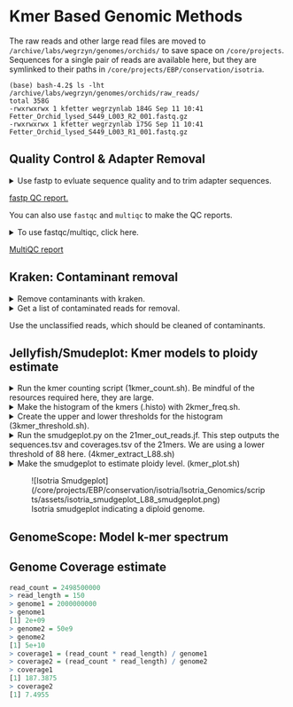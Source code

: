 # Kmer Based Genomic Methods

The raw reads and other large read files are moved to `/archive/labs/wegrzyn/genomes/orchids/` to save space on `/core/projects`. Sequences for a single pair of reads are available here, but they are symlinked to their paths in `/core/projects/EBP/conservation/isotria`. 

```
(base) bash-4.2$ ls -lht /archive/labs/wegrzyn/genomes/orchids/raw_reads/
total 358G
-rwxrwxrwx 1 kfetter wegrzynlab 184G Sep 11 10:41 Fetter_Orchid_lysed_S449_L003_R2_001.fastq.gz
-rwxrwxrwx 1 kfetter wegrzynlab 175G Sep 11 10:41 Fetter_Orchid_lysed_S449_L003_R1_001.fastq.gz
```

## Quality Control & Adapter Removal

<details>

<summary>Use fastp to evluate sequence quality and to trim adapter sequences.</summary>

```
echo `hostname`
date

#################################################################
# Trimming/QC of reads using fastp
#################################################################

module load fastp/0.23.2
 
# Set up directories
INDIR=/core/projects/EBP/conservation/isotria/kmer_methods/01_raw_reads/GenomeKmer_Orchid_Sept2023
readpair=Fetter_Orchid_lysed_S449_L003

REPORTDIR=/core/projects/EBP/conservation/isotria/kmer_methods/02_quality_control/fastp_reports
mkdir -p $REPORTDIR

TRIMDIR=/core/projects/EBP/conservation/isotria/kmer_methods/02_quality_control/trimmed_sequences
mkdir -p $TRIMDIR

# run fastp to trim and generate reports on reads
fastp \
    --in1 $INDIR/${readpair}_R1_001.fastq.gz \
    --in2 $INDIR/${readpair}_R2_001.fastq.gz \
    --out1 $TRIMDIR/${readpair}_trim_R1.fastq.gz \
    --out2 $TRIMDIR/${readpair}_trim_R2.fastq.gz \
    --json $REPORTDIR/${readpair}_fastp.json \
    --html $REPORTDIR/${readpair}_fastp.html

module purge

########################################################
## Quality Control with fastqc 
#########################################################

module load fastqc/0.11.7

FASTQC=/core/projects/EBP/conservation/isotria/kmer_methods/02_quality_control/fastqc_reports
mkdir -p $FASTQC

fastqc --outdir $FASTQC $TRIMDIR/${readpair}_trim_{R1..R2}.fastq.gz

```

</details>

[fastp QC report.](assets/Fetter_Orchid_lysed_S449_L003_fastp.html)

You can also use `fastqc` and `multiqc` to make the QC reports.

<details>
<summary>To use fastqc/multiqc, click here.</summary>

```
echo `hostname`

#################################################################
# FASTQC of raw reads 
#################################################################
# create an output directory to hold fastqc output
DIR="raw"
mkdir -p ${DIR}_fastqc
readDir=/core/projects/EBP/conservation/isotria/kmer_methods/01_raw_reads/GenomeKmer_Orchid_Sept2023


module load fastqc/0.11.7

readpair=Fetter_Orchid_lysed_S449_L003
fastqc --threads 4 --outdir ./${DIR}_fastqc/ $readDir/${readpair}_R1_001.fastq.gz $readDir/${readpair}_R2_001.fastq.gz

#################################################################
# MULTIQC of raw reads 
#################################################################
module load MultiQC/1.9

mkdir -p ${DIR}_multiqc
multiqc --outdir ${DIR}_multiqc ./${DIR}_fastqc/

```

</details>

[MultiQC report](assets/multiqc_report.html)

## Kraken: Contaminant removal

<details>
<summary>Remove contaminants with kraken.</summary>

```
hostname
date

module load kraken/2.1.2
module load jellyfish/2.3.0

OUTDIR=/core/projects/EBP/conservation/isotria/kmer_methods/02_quality_control/kraken
mkdir -p $OUTDIR

readDir=/core/projects/EBP/conservation/isotria/kmer_methods/02_quality_control/trimmed_sequences
readpair=Fetter_Orchid_lysed_S449_L003_trim

kraken2 -db /isg/shared/databases/kraken2/Standard \
    --paired $readDir/${readpair}_R1.fastq.gz $readDir/${readpair}_R2.fastq.gz \
	--use-names \
	--threads 16 \
	--output $OUTDIR/${readpair}_kraken_general.out \
	--unclassified-out $OUTDIR/${readpair}_unclassified#.fastq \
	--classified-out $OUTDIR/${readpair}_classified#.fastq \
	--report $OUTDIR/${readpair}_kraken_report.txt \
	--use-mpa-style 

date
```

</details>

<details>
<summary>Get a list of contaminated reads for removal.</summary>

```
cd 
awk '{ if ($2 ~ /contaminant_taxid/) print $1 }' Fetter_Orchid_lysed_S449_L003_trim_kraken_general.out > contaminant_ids.txt

```

</details>

Use the unclassified reads, which should be cleaned of contaminants.

## Jellyfish/Smudeplot: Kmer models to ploidy estimate

<details>
<summary>Run the kmer counting script (1kmer_count.sh). Be mindful of the resources required here, they are large.</summary>

```
#!/bin/bash
#SBATCH --job-name=kmerCount
#SBATCH -N 1
#SBATCH -n 1
#SBATCH -c 30 
#SBATCH --partition=himem2
#SBATCH --qos=himem
#SBATCH --mail-type=END
#SBATCH --mem=475G
#SBATCH --mail-user=kcf@uconn.edu
#SBATCH -o %x_%j.out
#SBATCH -e %x_%j.err

module load jellyfish/2.2.6

readDir=/core/projects/EBP/conservation/isotria/kmer_methods/02_quality_control/kraken
readpair=Fetter_Orchid_lysed_S449_L003_trim_unclassified

jellyfish count -C -m 21 -s 1000000000 -t 10 $readDir/${readpair}_*.fastq -o 21mer_out_reads.jf
```

</details>

<details>
<summary>Make the histogram of the kmers (.histo) with 2kmer_freq.sh.</summary>

```
module load jellyfish/2.2.6

jellyfish histo -t 10 21mer_out_reads.jf > 21mer_reads.histo
```

</details>

<details>
<summary>Create the upper and lower thresholds for the histogram (3kmer_threshold.sh).</summary>

```
module load singularity/3.7.1
smudgeplot=/isg/shared/databases/nfx_singularity_cache/smudgeplot.sif

singularity exec $smudgeplot smudgeplot.py cutoff 21mer_reads.histo L > cutoff_L.out
singularity exec $smudgeplot smudgeplot.py cutoff 21mer_reads.histo U > cutoff_U.out

# these need to be sane values like 30 800 or so
```

</details>

<details>
<summary>Run the smudgeplot.py on the 21mer_out_reads.jf. This step outputs the sequences.tsv and coverages.tsv of the 21mers. We are using a lower threshold of 88 here. (4kmer_extract_L88.sh)</summary>

```
#!/bin/bash
#SBATCH --job-name=kmerExtractL88
#SBATCH -n 1
#SBATCH -c 10
#SBATCH -N 1
#SBATCH --partition=general
#SBATCH --qos=general
#SBATCH --mem=150G
#SBATCH --output=R-%x.%j.out
#SBATCH --error=R-%x.%j.err
#SBATCH --mail-type=END
#SBATCH --mail-user=kcf@uconn.edu

module load singularity/3.7.1
module load jellyfish/2.2.6

smudgeplot=/isg/shared/databases/nfx_singularity_cache/smudgeplot.sif
L=88
U=1100

jellyfish dump -c -L $L -U $U 21mer_out_reads.jf | singularity exec $smudgeplot smudgeplot.py hetkmers -o kmer_pairs_L88

```

</details>


<details>
<summary>Make the smudgeplot to estimate ploidy level. (kmer_plot.sh)</summary>

```
module load singularity/3.7.1

smudgeplot=/isg/shared/databases/nfx_singularity_cache/smudgeplot.sif

singularity exec $smudgeplot smudgeplot.py plot kmer_pairs_L88_coverages.tsv -o isotria_smudgeplot_L88
```

</details>

<figure>
  ![Isotria Smudgeplot](/core/projects/EBP/conservation/isotria/Isotria_Genomics/scripts/assets/isotria_smudgeplot_L88_smudgeplot.png)
  <figcaption>Isotria smudgeplot indicating a diploid genome.</figcaption>
</figure>

## GenomeScope: Model k-mer spectrum

## Genome Coverage estimate

```R
read_count = 2498500000
> read_length = 150
> genome1 = 2000000000
> genome1
[1] 2e+09
> genome2 = 50e9
> genome2
[1] 5e+10
> coverage1 = (read_count * read_length) / genome1
> coverage2 = (read_count * read_length) / genome2
> coverage1
[1] 187.3875
> coverage2
[1] 7.4955
```


